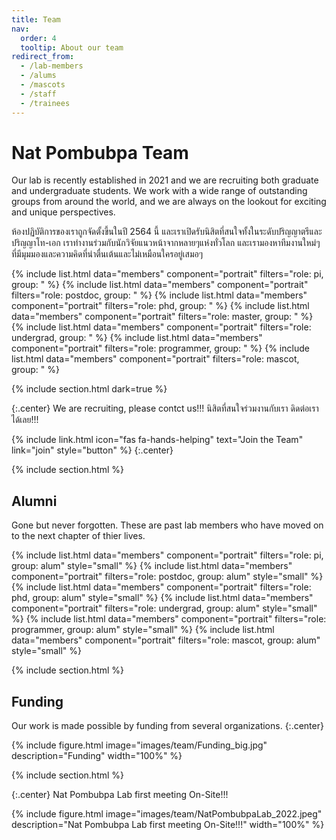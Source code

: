 ```yaml
---
title: Team
nav:
  order: 4
  tooltip: About our team
redirect_from:
  - /lab-members
  - /alums
  - /mascots
  - /staff
  - /trainees
---
```


# <i class="fas fa-users"></i>Nat Pombubpa Team


Our lab is recently established in 2021 and we are recruiting both graduate and undergraduate students. We work with a wide range of outstanding groups from around the world, and we are always on the lookout for exciting and unique perspectives. <br>

ห้องปฏิบัติการของเราถูกจัดตั้งขี้นในปี 2564 นี้ และเราเปิดรับนิสิตที่สนใจทั้งในระดับปริญญาตรีและปริญญาโท-เอก เราทำงานร่วมกับนักวิจัยแนวหน้าจากหลายๆแห่งทั่วโลก และเรามองหาทีมงานใหม่ๆ ที่มีมุมมองและความคิดที่น่าตื่นเต้นและไม่เหมือนใครอยู่เสมอๆ 

{% include list.html data="members" component="portrait" filters="role: pi, group: " %}
{% include list.html data="members" component="portrait" filters="role: postdoc, group: " %}
{% include list.html data="members" component="portrait" filters="role: phd, group: " %}
{% include list.html data="members" component="portrait" filters="role: master, group: " %}
{% include list.html data="members" component="portrait" filters="role: undergrad, group: " %}
{% include list.html data="members" component="portrait" filters="role: programmer, group: " %}
{% include list.html data="members" component="portrait" filters="role: mascot, group: " %}

{% include section.html dark=true %}

{:.center}
We are recruiting, please contct us!!! นิสิตที่สนใจร่วมงานกับเรา ดิดต่อเราได้เลย!!!

{%
  include link.html
  icon="fas fa-hands-helping"
  text="Join the Team"
  link="join"
  style="button"
%}
{:.center}

{% include section.html %}
## Alumni

Gone but never forgotten.
These are past lab members who have moved on to the next chapter of thier lives.

{% include list.html data="members" component="portrait" filters="role: pi, group: alum" style="small" %}
{% include list.html data="members" component="portrait" filters="role: postdoc, group: alum" style="small" %}
{% include list.html data="members" component="portrait" filters="role: phd, group: alum" style="small" %}
{% include list.html data="members" component="portrait" filters="role: undergrad, group: alum" style="small" %}
{% include list.html data="members" component="portrait" filters="role: programmer, group: alum" style="small" %}
{% include list.html data="members" component="portrait" filters="role: mascot, group: alum" style="small" %}


{% include section.html %}
## Funding

Our work is made possible by funding from several organizations.
{:.center}

{%
  include figure.html
  image="images/team/Funding_big.jpg"
  description="Funding"
  width="100%"
%}

{% include section.html %}

 {:.center}
 Nat Pombubpa Lab first meeting On-Site!!!

{%
  include figure.html
  image="images/team/NatPombubpaLab_2022.jpeg"
  description="Nat Pombubpa Lab first meeting On-Site!!!"
  width="100%"
%}

